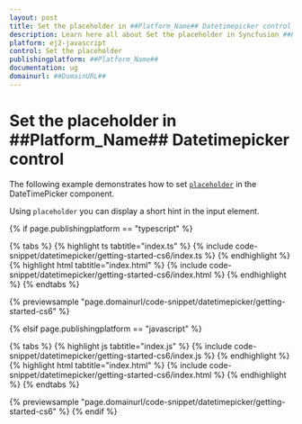 ```yaml
---
layout: post
title: Set the placeholder in ##Platform_Name## Datetimepicker control | Syncfusion
description: Learn here all about Set the placeholder in Syncfusion ##Platform_Name## Datetimepicker control of Syncfusion Essential JS 2 and more.
platform: ej2-javascript
control: Set the placeholder 
publishingplatform: ##Platform_Name##
documentation: ug
domainurl: ##DomainURL##
---
```


# Set the placeholder in ##Platform_Name## Datetimepicker control

The following example demonstrates how to set [`placeholder`](../../api/datetimepicker/#placeholder) in the DateTimePicker component.

Using `placeholder` you can display a short hint in the input element.

{% if page.publishingplatform == "typescript" %}

 {% tabs %}
{% highlight ts tabtitle="index.ts" %}
{% include code-snippet/datetimepicker/getting-started-cs6/index.ts %}
{% endhighlight %}
{% highlight html tabtitle="index.html" %}
{% include code-snippet/datetimepicker/getting-started-cs6/index.html %}
{% endhighlight %}
{% endtabs %}
        
{% previewsample "page.domainurl/code-snippet/datetimepicker/getting-started-cs6" %}

{% elsif page.publishingplatform == "javascript" %}

{% tabs %}
{% highlight js tabtitle="index.js" %}
{% include code-snippet/datetimepicker/getting-started-cs6/index.js %}
{% endhighlight %}
{% highlight html tabtitle="index.html" %}
{% include code-snippet/datetimepicker/getting-started-cs6/index.html %}
{% endhighlight %}
{% endtabs %}

{% previewsample "page.domainurl/code-snippet/datetimepicker/getting-started-cs6" %}
{% endif %}